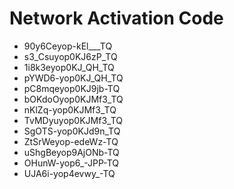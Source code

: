 # Network Activation Code
* 90y6Ceyop-kEl___TQ
* s3_Csuyop0KJ6zP_TQ
* 1i8k3eyop0KJ_QH_TQ
* pYWD6-yop0KJ_QH_TQ
* pC8mqeyop0KJ9jb-TQ
* bOKdoOyop0KJMf3_TQ
* nKlZq-yop0KJMf3_TQ
* TvMDyuyop0KJMf3_TQ
* SgOTS-yop0KJd9n_TQ
* ZtSrWeyop-edeWz-TQ
* uShgBeyop9AjONb-TQ
* OHunW-yop6_-JPP-TQ
* UJA6i-yop4evwy_-TQ